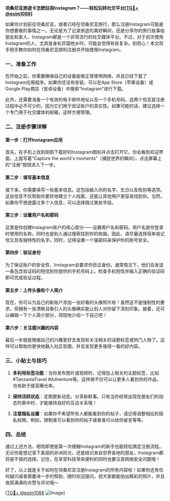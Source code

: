 **坦桑尼亚旅遊卡怎麽註冊Instagram？——轻松玩转社交平台[[TG💪+ @esim1088](https://t.me/s/esim1088)]**

如果你计划前往坦桑尼亚，或者已经在坦桑尼亚旅行，那么注册Instagram可能是你想要做的事情之一。无论是为了记录旅途的美好瞬间，还是分享你的旅行故事给朋友和家人，Instagram都是一个非常流行的社交媒体平台。不过，对于初次使用Instagram的人，尤其是身处异国他乡时，可能会觉得有些复杂。别担心！本文将手把手教你如何在坦桑尼亚顺利注册并开始使用Instagram。

### 一、准备工作

在开始之前，你需要确保自己的设备能够正常使用网络，并且已经下载了Instagram应用程序。如果你还没有安装，可以在App Store（苹果设备）或Google Play商店（安卓设备）中搜索“Instagram”进行下载。

此外，还需要准备一个有效的电子邮件地址以及一个手机号码。这两个信息是注册过程中必不可少的，因为它们用于验证账户的真实性。如果可能的话，建议选择一个专门用于社交媒体的邮箱，这样方便管理。

### 二、注册步骤详解

#### 第一步：打开Instagram应用

首先，在手机上找到刚刚下载好的Instagram图标并点击打开它。你会看到欢迎界面，上面写着“Capture the world's moments”（捕捉世界的瞬间）。点击屏幕上的“注册”按钮进入下一步。

#### 第二步：填写基本信息

接下来，你需要填写一些基本信息。这包括输入你的名字、生日以及性别等选项。这些信息不仅帮助你更好地建立个人档案，还能让其他用户更容易找到你。当然，如果你不想透露过多个人信息，可以选择跳过某些字段。

#### 第三步：设置用户名和密码

这里是你创建Instagram账户的核心部分——设置用户名和密码。用户名是你登录时使用的名称，同时也是别人通过搜索找到你的依据。因此，请尽量选择简单易记但又具有独特性的名字。同时，记得设置一个强密码来保护你的账号安全。

#### 第四步：验证身份

为了保证账户的安全性，Instagram会要求你验证身份。通常情况下，他们会发送一条包含验证码的短信到你提供的手机号码上。检查手机短信并输入正确的验证码即可完成验证过程。

#### 第五步：上传头像和个人简介

现在，你可以为自己的新账户添加一张好看的头像照片啦！虽然这不是强制性的要求，但拥有一张清晰且吸引人的头像确实能让别人对你留下深刻印象。接着，还可以编辑一下个人简介部分，简短地介绍一下自己吧！

#### 第六步：关注感兴趣的内容

最后一步就是根据自己的兴趣爱好去发现和关注相关的话题标签或热门人物了。这样可以帮助你更快地融入社区氛围，并且发现更多值得一看的好内容。

### 三、小贴士与技巧

1. **多利用标签功能**：当你发布图片或视频时，记得加上相关的主题标签，比如#TanzaniaTravel #Adventure等。这样做不仅可以让更多人看到你的作品，也有助于提高曝光率。
   
2. **保持活跃状态**：定期更新动态，分享新鲜事。只有当你经常出现在朋友们的动态列表中时，才能维持良好的互动关系哦！

3. **注意隐私设置**：如果你不希望所有人都能看到你的帖子，请记得调整相应的隐私权限。例如，限制谁可以看到你的帖子或者谁可以给你留言等等。

### 四、总结

通过上述方法，相信即使是第一次接触Instagram的新手也能轻松搞定注册流程。无论你是想记录下美丽的非洲风光，还是结识来自世界各地的朋友，Instagram都将是不错的选择。记住，在享受科技带来便利的同时也要注意网络安全问题哦！

好了，以上就是关于如何在坦桑尼亚注册Instagram的所有内容啦！如果你还有任何疑问或者需要进一步的帮助，随时欢迎提问。祝大家都能拍出精彩的照片，并且收获满满的点赞与评论哦～

[[TG💪+ @esim1088](https://t.me/s/esim1088) ![Image](https://i.postimg.cc/4NQfJmqS/Snipaste-2025-05-13-00-14-12.png)]
